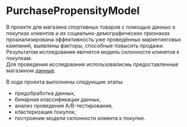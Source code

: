 # PurchasePropensityModel

В проекте для магазина спортивных товаров с помощью данных о покупках клиентов и их социально-демографических признаках проанализирована эффективность уже проведённых маркетинговых кампаний, выявлены факторы, способные повысить продажи. Результатом ислледования явлчется модель склонности клинетов к покупкам.    
Для проведения исследования использовалисмь предоставленные магазином [данные](https://drive.google.com/drive/folders/1wk3vMP8PnMIgzNz1Rfkbp8ZCylz5dPsk).  
  
В ходе проекта выполнены следующие этапы:
- предобработка данных,  
- бинарная классификации данных,  
- анализ проведения A/B-тестирования,  
- кластеризация покупок,  
- построение модели склонности клиента к покупке.

